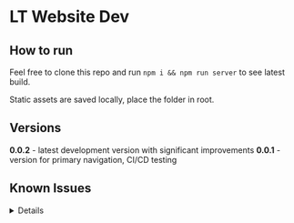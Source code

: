 # LT Website Dev

## How to run

Feel free to clone this repo and run `npm i && npm run server` to see latest build.

Static assets are saved locally, place the folder in root.

## Versions

**0.0.2** - latest development version with significant improvements
**0.0.1** - version for primary navigation, CI/CD testing

## Known Issues

<details>
  
  - [ ] drawer "Play Now" button text is faded
  - [x] breakpoints are manually set
  - [ ] logo image is like 400kb


</details>
